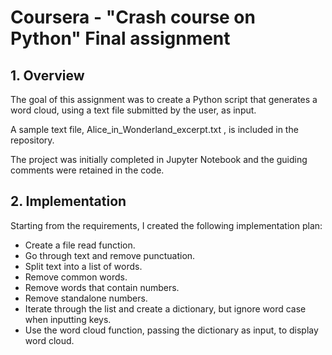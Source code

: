 # Coursera - "Crash course on Python" Final assignment

## 1. Overview

The goal of this assignment was to create a Python script that generates a word cloud, using a text file submitted 
by the user, as input.

A sample text file, Alice_in_Wonderland_excerpt.txt , is included in the repository.

The project was initially completed in Jupyter Notebook and the guiding comments were retained in the code.

## 2. Implementation
Starting from the requirements, I created the following implementation plan:

* Create a file read function.
* Go through text and remove punctuation.
* Split text into a list of words.
* Remove common words.
* Remove words that contain numbers.
* Remove standalone numbers.
* Iterate through the list and create a dictionary, but ignore word case when inputting keys.
* Use the word cloud function, passing the dictionary as input, to display word cloud.
